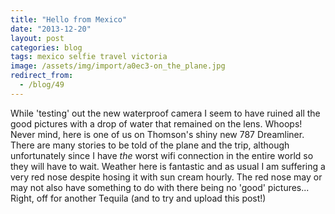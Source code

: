 ```yaml
---
title: "Hello from Mexico"
date: "2013-12-20"
layout: post
categories: blog
tags: mexico selfie travel victoria
image: /assets/img/import/a0ec3-on_the_plane.jpg
redirect_from:
  - /blog/49
---
```


While 'testing' out the new waterproof camera I seem to have ruined all the good pictures with a drop of water that remained on the lens. Whoops! Never mind, here is one of us on Thomson's shiny new 787 Dreamliner. There are many stories to be told of the plane and the trip, although unfortunately since I have _the_ worst wifi connection in the entire world so they will have to wait. Weather here is fantastic and as usual I am suffering a very red nose despite hosing it with sun cream hourly. The red nose may or may not also have something to do with there being no 'good' pictures... Right, off for another Tequila (and to try and upload this post!)

